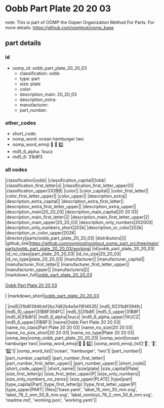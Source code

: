# Oobb Part Plate 20 20 03  

note: This is part of OOMP the Oopen Organization Method For Parts. For more details: https://github.com/oomlout/oomp_base

##  part details





### id
* oomp_id: oobb_part_plate_20_20_03
  * classification: oobb
  * type: part
  * size: plate
  * color: 
  * description_main: 20_20_03
  * description_extra: 
  * manufacturer: 
  * part_number: 

### other_codes
* short_code: 
* oomp_word: ocean hamburger two
* oomp_word_emoji :ocean: :hamburger: :two:
* md5_6_alpha: 1xucz
* md5_6: 31b8f3

### all codes 
|classification|oobb|
|classification_capital|Oobb|
|classification_first_letter|o|
|classification_first_letter_upper|O|
|classification_upper|OOBB|
|color||
|color_capital||
|color_first_letter||
|color_first_letter_upper||
|color_upper||
|description_extra||
|description_extra_capital||
|description_extra_first_letter||
|description_extra_first_letter_upper||
|description_extra_upper||
|description_main|20_20_03|
|description_main_capital|20 20 03|
|description_main_first_letter|2|
|description_main_first_letter_upper|2|
|description_main_upper|20_20_03|
|description_only_numbers|202003|
|description_only_numbers_short|202k|
|description_or_color|202k|
|description_or_color_upper|202K|
|directory|parts/oobb_part_plate_20_20_03|
|distributors|[]|
|github_link|https://github.com/oomlout/oomlout_oomp_part_src/tree/main/parts/oobb_part_plate_20_20_03/working|
|id|oobb_part_plate_20_20_03|
|id_no_class|part_plate_20_20_03|
|id_no_size|20_20_03|
|id_no_type|plate_20_20_03|
|manufacturer||
|manufacturer_capital||
|manufacturer_first_letter||
|manufacturer_first_letter_upper||
|manufacturer_upper||
|manufacturers|[]|
|markdown_full|[oobb_part_plate_20_20_03](https://github.com/oomlout/oomlout_oomp_part_src/tree/main/parts/oobb_part_plate_20_20_03/working)<br>[](https://github.com/oomlout/oomlout_oomp_part_src/tree/main/parts/oobb_part_plate_20_20_03/working)<br>[Oobb Part Plate 20 20 03](https://github.com/oomlout/oomlout_oomp_part_src/tree/main/parts/oobb_part_plate_20_20_03/working)<br><br>|
|markdown_short|[oobb_part_plate_20_20_03](https://github.com/oomlout/oomlout_oomp_part_src/tree/main/parts/oobb_part_plate_20_20_03/working)<br><br>|
|md5|31b8f394fcbf2bc7d82b4e5e11614535|
|md5_10|31b8f394fc|
|md5_10_upper|31B8F394FC|
|md5_5|31b8f|
|md5_5_upper|31B8F|
|md5_6|31b8f3|
|md5_6_alpha|1xucz|
|md5_6_alpha_upper|1XUCZ|
|md5_6_upper|31B8F3|
|name|Oobb Part Plate 20 20 03|
|name_no_class|Part Plate 20 20 03|
|name_no_size|20 20 03|
|name_no_size_short|20 20 03|
|name_no_type|Plate 20 20 03|
|oomp_key|oomp_oobb_part_plate_20_20_03|
|oomp_word|ocean hamburger two|
|oomp_word_emoji|:ocean: :hamburger: :two:|
|oomp_word_emoji_list|[':ocean:', ':hamburger:', ':two:']|
|oomp_word_list|['ocean', 'hamburger', 'two']|
|part_number||
|part_number_capital||
|part_number_first_letter||
|part_number_first_letter_upper||
|part_number_upper||
|short_code||
|short_code_upper||
|short_name||
|size|plate|
|size_capital|Plate|
|size_first_letter|p|
|size_first_letter_upper|P|
|size_only_numbers||
|size_only_numbers_no_zeros||
|size_upper|PLATE|
|type|part|
|type_capital|Part|
|type_first_letter|p|
|type_first_letter_upper|P|
|type_upper|PART|
|files|['base.yaml', 'label_15_mm_30_mm.svg', 'label_76_2_mm_50_8_mm.svg', 'label_oomlout_76_2_mm_50_8_mm.svg', 'readme.md', 'working.json', 'working.yaml']|
